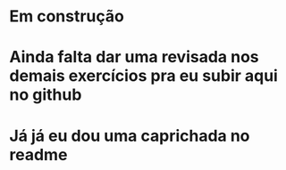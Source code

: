 # Em construção

# Ainda falta dar uma revisada nos demais exercícios pra eu subir aqui no github

# Já já eu dou uma caprichada no readme